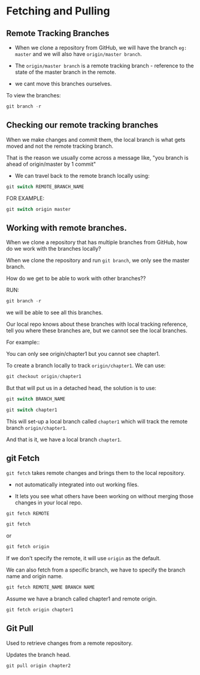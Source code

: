 # Fetching and Pulling

## Remote Tracking Branches

- When we clone a repository from GitHub, we will have the branch `eg: master` and we will also have `origin/master branch`.

- The `origin/master branch` is a remote tracking branch - reference to the state of the master branch in the remote.

- we cant move this branches ourselves.

To view the branches:

```js
git branch -r

```

## Checking our remote tracking branches

When we make changes and commit them, the local branch is what gets moved and not the remote tracking branch.

That is the reason we usually come across a message like, "you branch is ahead of origin/master by 1 commit"

- We can travel back to the remote branch locally using:

```js
git switch REMOTE_BRANCH_NAME
```

FOR EXAMPLE:

```js
git switch origin master
```

## Working with remote branches.

When we clone a repository that has multiple branches from GitHub, how do we work with the branches locally?

When we clone the repository and run `git branch`, we only see the master branch.

How do we get to be able to work with other branches??

RUN:

```js
git branch -r
```

we will be able to see all this branches.

Our local repo knows about these branches with local tracking reference, tell you where these branches are, but we cannot see the local branches.

For example::

You can only see origin/chapter1 but you cannot see chapter1.

To create a branch locally to track `origin/chapter1`.
We can use:

```js
git checkout origin/chapter1
```
But that will put us in a detached head, the solution is to use:

```js 
git switch BRANCH_NAME
```

```js
git switch chapter1
```

This will set-up a local branch called `chapter1` which will track the remote branch `origin/chapter1`.

And that is it, we have a local branch `chapter1`.



## git Fetch

`git fetch` takes remote changes and brings them to the local repository. 

- not automatically integrated into out working files.

- It lets you see what others have been working on without merging those changes in your local repo.

```js
git fetch REMOTE
```

```js
git fetch 
```
or

```js 
git fetch origin
```

If we don't specify the remote, it will use `origin` as the default. 


We can also fetch from a specific branch, we have to specify the branch name and origin name.

```js
git fetch REMOTE_NAME BRANCH NAME
```

Assume we have a branch called chapter1 and remote origin.

```js
git fetch origin chapter1
```

## Git Pull

Used to retrieve changes from a remote repository.

Updates the branch head.

```js
git pull origin chapter2
```

